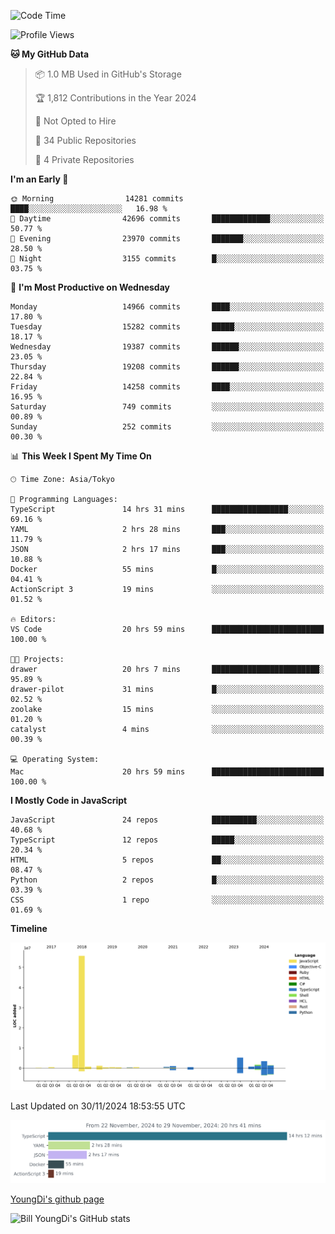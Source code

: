 <!--START_SECTION:waka-->
![Code Time](http://img.shields.io/badge/Code%20Time-1%2C068%20hrs%207%20mins-blue)

![Profile Views](http://img.shields.io/badge/Profile%20Views-0-blue)

**🐱 My GitHub Data** 

> 📦 1.0 MB Used in GitHub's Storage 
 > 
> 🏆 1,812 Contributions in the Year 2024
 > 
> 🚫 Not Opted to Hire
 > 
> 📜 34 Public Repositories 
 > 
> 🔑 4 Private Repositories 
 > 
**I'm an Early 🐤** 

```text
🌞 Morning                14281 commits       ████░░░░░░░░░░░░░░░░░░░░░   16.98 % 
🌆 Daytime                42696 commits       █████████████░░░░░░░░░░░░   50.77 % 
🌃 Evening                23970 commits       ███████░░░░░░░░░░░░░░░░░░   28.50 % 
🌙 Night                  3155 commits        █░░░░░░░░░░░░░░░░░░░░░░░░   03.75 % 
```
📅 **I'm Most Productive on Wednesday** 

```text
Monday                   14966 commits       ████░░░░░░░░░░░░░░░░░░░░░   17.80 % 
Tuesday                  15282 commits       █████░░░░░░░░░░░░░░░░░░░░   18.17 % 
Wednesday                19387 commits       ██████░░░░░░░░░░░░░░░░░░░   23.05 % 
Thursday                 19208 commits       ██████░░░░░░░░░░░░░░░░░░░   22.84 % 
Friday                   14258 commits       ████░░░░░░░░░░░░░░░░░░░░░   16.95 % 
Saturday                 749 commits         ░░░░░░░░░░░░░░░░░░░░░░░░░   00.89 % 
Sunday                   252 commits         ░░░░░░░░░░░░░░░░░░░░░░░░░   00.30 % 
```


📊 **This Week I Spent My Time On** 

```text
🕑︎ Time Zone: Asia/Tokyo

💬 Programming Languages: 
TypeScript               14 hrs 31 mins      █████████████████░░░░░░░░   69.16 % 
YAML                     2 hrs 28 mins       ███░░░░░░░░░░░░░░░░░░░░░░   11.79 % 
JSON                     2 hrs 17 mins       ███░░░░░░░░░░░░░░░░░░░░░░   10.88 % 
Docker                   55 mins             █░░░░░░░░░░░░░░░░░░░░░░░░   04.41 % 
ActionScript 3           19 mins             ░░░░░░░░░░░░░░░░░░░░░░░░░   01.52 % 

🔥 Editors: 
VS Code                  20 hrs 59 mins      █████████████████████████   100.00 % 

🐱‍💻 Projects: 
drawer                   20 hrs 7 mins       ████████████████████████░   95.89 % 
drawer-pilot             31 mins             █░░░░░░░░░░░░░░░░░░░░░░░░   02.52 % 
zoolake                  15 mins             ░░░░░░░░░░░░░░░░░░░░░░░░░   01.20 % 
catalyst                 4 mins              ░░░░░░░░░░░░░░░░░░░░░░░░░   00.39 % 

💻 Operating System: 
Mac                      20 hrs 59 mins      █████████████████████████   100.00 % 
```

**I Mostly Code in JavaScript** 

```text
JavaScript               24 repos            ██████████░░░░░░░░░░░░░░░   40.68 % 
TypeScript               12 repos            █████░░░░░░░░░░░░░░░░░░░░   20.34 % 
HTML                     5 repos             ██░░░░░░░░░░░░░░░░░░░░░░░   08.47 % 
Python                   2 repos             █░░░░░░░░░░░░░░░░░░░░░░░░   03.39 % 
CSS                      1 repo              ░░░░░░░░░░░░░░░░░░░░░░░░░   01.69 % 
```



**Timeline**

![Lines of Code chart](https://raw.githubusercontent.com/Youngdi/Youngdi/master/assets/bar_graph.png)


 Last Updated on 30/11/2024 18:53:55 UTC
<!--END_SECTION:waka-->

![wakatime](./images/stat.svg)

[YoungDi's github page](https://youngdi.github.io)

![Bill YoungDi's GitHub stats](https://github-readme-stats.vercel.app/api?username=youngdi&count_private=true&show_icons=true)
